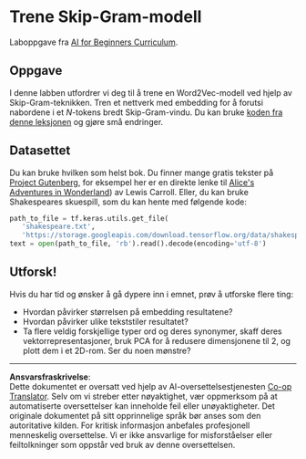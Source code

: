 <!--
CO_OP_TRANSLATOR_METADATA:
{
  "original_hash": "5130f01fdc5ebb83032b23d489027aac",
  "translation_date": "2025-08-28T15:54:13+00:00",
  "source_file": "lessons/5-NLP/15-LanguageModeling/lab/README.md",
  "language_code": "no"
}
-->
# Trene Skip-Gram-modell

Laboppgave fra [AI for Beginners Curriculum](https://github.com/microsoft/ai-for-beginners).

## Oppgave

I denne labben utfordrer vi deg til å trene en Word2Vec-modell ved hjelp av Skip-Gram-teknikken. Tren et nettverk med embedding for å forutsi nabordene i et $N$-tokens bredt Skip-Gram-vindu. Du kan bruke [koden fra denne leksjonen](../CBoW-TF.ipynb) og gjøre små endringer.

## Datasettet

Du kan bruke hvilken som helst bok. Du finner mange gratis tekster på [Project Gutenberg](https://www.gutenberg.org/), for eksempel her er en direkte lenke til [Alice's Adventures in Wonderland](https://www.gutenberg.org/files/11/11-0.txt)) av Lewis Carroll. Eller, du kan bruke Shakespeares skuespill, som du kan hente med følgende kode:

```python
path_to_file = tf.keras.utils.get_file(
   'shakespeare.txt', 
   'https://storage.googleapis.com/download.tensorflow.org/data/shakespeare.txt')
text = open(path_to_file, 'rb').read().decode(encoding='utf-8')
```

## Utforsk!

Hvis du har tid og ønsker å gå dypere inn i emnet, prøv å utforske flere ting:

* Hvordan påvirker størrelsen på embedding resultatene?
* Hvordan påvirker ulike tekststiler resultatet?
* Ta flere veldig forskjellige typer ord og deres synonymer, skaff deres vektorrepresentasjoner, bruk PCA for å redusere dimensjonene til 2, og plott dem i et 2D-rom. Ser du noen mønstre?

---

**Ansvarsfraskrivelse**:  
Dette dokumentet er oversatt ved hjelp av AI-oversettelsestjenesten [Co-op Translator](https://github.com/Azure/co-op-translator). Selv om vi streber etter nøyaktighet, vær oppmerksom på at automatiserte oversettelser kan inneholde feil eller unøyaktigheter. Det originale dokumentet på sitt opprinnelige språk bør anses som den autoritative kilden. For kritisk informasjon anbefales profesjonell menneskelig oversettelse. Vi er ikke ansvarlige for misforståelser eller feiltolkninger som oppstår ved bruk av denne oversettelsen.